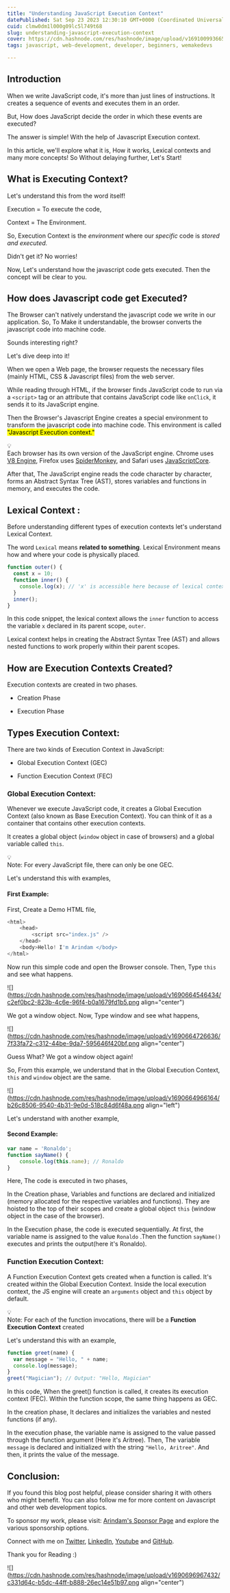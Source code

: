 ```yaml
---
title: "Understanding JavaScript Execution Context"
datePublished: Sat Sep 23 2023 12:30:10 GMT+0000 (Coordinated Universal Time)
cuid: clmw0dm1l000g09lc5l749t68
slug: understanding-javascript-execution-context
cover: https://cdn.hashnode.com/res/hashnode/image/upload/v1691009936652/f995942e-05f3-42fd-a96d-555f8fecec76.png
tags: javascript, web-development, developer, beginners, wemakedevs

---
```


## Introduction

When we write JavaScript code, it's more than just lines of instructions. It creates a sequence of events and executes them in an order.

But, How does JavaScript decide the order in which these events are executed?

The answer is simple! With the help of Javascript Execution context.

In this article, we'll explore what it is, How it works, Lexical contexts and many more concepts! So Without delaying further, Let's Start!

## What is Executing Context?

Let's understand this from the word itself!

Execution = To execute the code,

Context = The Environment.

So, Execution Context is the *environment* where our *specific* code is *stored and executed.*

Didn't get it? No worries!

Now, Let's understand how the javascript code gets executed. Then the concept will be clear to you.

## How does Javascript code get Executed?

The Browser can't natively understand the javascript code we write in our application. So, To Make it understandable, the browser converts the javascript code into machine code.

Sounds interesting right?

Let's dive deep into it!

When we open a Web page, the browser requests the necessary files (mainly HTML, CSS & Javascript files) from the web server.

While reading through HTML, if the browser finds JavaScript code to run via a `<script>` tag or an attribute that contains JavaScript code like `onClick`, it sends it to its JavaScript engine.

Then the Browser's Javascript Engine creates a special environment to transform the javascript code into machine code. This environment is called <mark>"Javascript Execution context."</mark>

<div data-node-type="callout">
<div data-node-type="callout-emoji">💡</div>
<div data-node-type="callout-text">Each browser has its own version of the JavaScript engine. Chrome uses <a target="_blank" rel="noopener noreferrer nofollow" href="https://v8.dev/" style="pointer-events: none">V8 Engine</a>, Firefox uses <a target="_blank" rel="noopener noreferrer nofollow" href="https://spidermonkey.dev/" style="pointer-events: none">SpiderMonkey</a>, and Safari uses <a target="_blank" rel="noopener noreferrer nofollow" href="https://trac.webkit.org/wiki/JavaScriptCore" style="pointer-events: none">JavaScriptCore</a>.</div>
</div>

After that, The JavaScript engine reads the code character by character, forms an Abstract Syntax Tree (AST), stores variables and functions in memory, and executes the code.

## Lexical Context :

Before understanding different types of execution contexts let's understand Lexical Context.

The word `Lexical` means **related to something**. Lexical Environment means how and where your code is physically placed.

```javascript
function outer() {
  const x = 10;
  function inner() {
    console.log(x); // 'x' is accessible here because of lexical context.
  }
  inner();
}
```

In this code snippet, the lexical context allows the `inner` function to access the variable `x` declared in its parent scope, `outer`.

Lexical context helps in creating the Abstract Syntax Tree (AST) and allows nested functions to work properly within their parent scopes.

## How are Execution Contexts Created?

Execution contexts are created in two phases.

* Creation Phase
    
* Execution Phase
    

## Types Execution Context:

There are two kinds of Execution Context in JavaScript:

* Global Execution Context (GEC)
    
* Function Execution Context (FEC)
    

### Global Execution Context:

Whenever we execute JavaScript code, it creates a Global Execution Context (also known as Base Execution Context). You can think of it as a container that contains other execution contexts.

It creates a global object (`window` object in case of browsers) and a global variable called `this`.

<div data-node-type="callout">
<div data-node-type="callout-emoji">💡</div>
<div data-node-type="callout-text">Note: For every JavaScript file, there can only be one GEC.</div>
</div>

Let's understand this with examples,

#### First Example:

First, Create a Demo HTML file,

```javascript
<html> 
	<head> 
		<script src="index.js" />
	</head> 
	<body>Hello! I'm Arindam </body>
</html>
```

Now run this simple code and open the Browser console. Then, Type `this` and see what happens.

![](https://cdn.hashnode.com/res/hashnode/image/upload/v1690664546434/c2ef0bc2-823b-4c6e-96f4-b0a1679fd1b5.png align="center")

We got a window object. Now, Type window and see what happens,

![](https://cdn.hashnode.com/res/hashnode/image/upload/v1690664726636/7f33fa72-c312-44be-9da7-595646f420bf.png align="center")

Guess What? We got a window object again!

So, From this example, we understand that in the Global Execution Context, `this` and `window` object are the same.

![](https://cdn.hashnode.com/res/hashnode/image/upload/v1690664966164/b26c8506-9540-4b31-9e0d-518c84d6f48a.png align="left")

Let's understand with another example,

#### Second Example:

```javascript
var name = 'Ronaldo'; 
function sayName() { 
	console.log(this.name); // Ronaldo
}
```

Here, The code is executed in two phases,

In the Creation phase, Variables and functions are declared and initialized (memory allocated for the respective variables and functions). They are hoisted to the top of their scopes and create a global object `this` (window object in the case of the browser).

In the Execution phase, the code is executed sequentially. At first, the variable name is assigned to the value `Ronaldo` .Then the function `sayName()` executes and prints the output(here it's Ronaldo).

### Function Execution Context:

A Function Execution Context gets created when a function is called. It's created within the Global Execution Context. Inside the local execution context, the JS engine will create an `arguments` object and `this` object by default.

<div data-node-type="callout">
<div data-node-type="callout-emoji">💡</div>
<div data-node-type="callout-text">Note: For each of the function invocations, there will be a <strong>Function Execution Context</strong> created</div>
</div>

Let's understand this with an example,

```javascript
function greet(name) {
  var message = "Hello, " + name;
  console.log(message);
}
greet("Magician"); // Output: "Hello, Magician"
```

In this code, When the greet() function is called, it creates its execution context (FEC). Within the function scope, the same thing happens as GEC.

In the creation phase, It declares and initializes the variables and nested functions (if any).

In the execution phase, the variable name is assigned to the value passed through the function argument (Here it's Aritree). Then, The variable `message` is declared and initialized with the string `"Hello, Aritree"`. And then, it prints the value of the message.

## Conclusion:

If you found this blog post helpful, please consider sharing it with others who might benefit. You can also follow me for more content on Javascript and other web development topics.

To sponsor my work, please visit: [Arindam's Sponsor Page](https://arindam1729.hashnode.dev/sponsor) and explore the various sponsorship options.

Connect with me on [Twitter](https://twitter.com/intent/follow?screen_name=Arindam_1729), [LinkedIn](https://www.linkedin.com/in/arindam2004/), [Youtube](https://www.youtube.com/channel/@Arindam_1729) and [GitHub](https://github.com/Arindam200).

Thank you for Reading :)

![](https://cdn.hashnode.com/res/hashnode/image/upload/v1690696967432/c331d64c-b5dc-44ff-b888-26ec14e51b97.png align="center")
